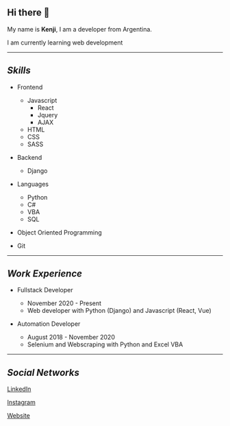 ## Hi there 👋

My name is **Kenji**, I am a developer from Argentina.

I am currently learning web development

---

## _Skills_

- Frontend
  - Javascript
    - React
    - Jquery
    - AJAX
  - HTML
  - CSS
  - SASS
- Backend

  - Django

- Languages

  - Python
  - C#
  - VBA
  - SQL

- Object Oriented Programming
- Git

---

## _Work Experience_

- Fullstack Developer

  - November 2020 - Present
  - Web developer with Python (Django) and Javascript (React, Vue)

- Automation Developer
  - August 2018 - November 2020
  - Selenium and Webscraping with Python and Excel VBA

---


## _Social Networks_

[LinkedIn](https://www.linkedin.com/in/kenji-ushiro-7b0055b7/)

[Instagram](https://www.instagram.com/kenjiushiro)

[Website](https://www.kenjiushiro.com/)
